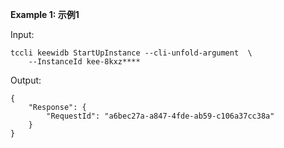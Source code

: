 **Example 1: 示例1**



Input: 

```
tccli keewidb StartUpInstance --cli-unfold-argument  \
    --InstanceId kee-8kxz****
```

Output: 
```
{
    "Response": {
        "RequestId": "a6bec27a-a847-4fde-ab59-c106a37cc38a"
    }
}
```

